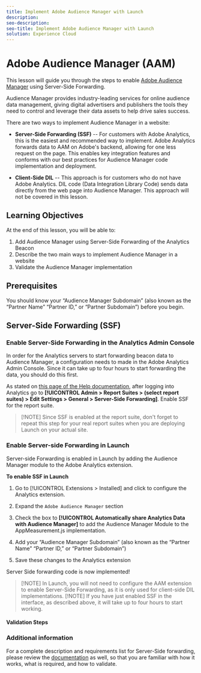 ```yaml
---
title: Implement Adobe Audience Manager with Launch
description:
seo-description:
seo-title: Implement Adobe Audience Manager with Launch
solution: Experience Cloud
---
```


# Adobe Audience Manager (AAM)

This lesson will guide you through the steps to enable [Adobe Audience Manager](https://marketing.adobe.com/resources/help/en_US/aam/) using Server-Side Forwarding.

Audience Manager provides industry-leading services for online audience data management, giving digital advertisers and publishers the tools they need to control and leverage their data assets to help drive sales success.

There are two ways to implement Audience Manager in a website:

* **Server-Side Forwarding (SSF)** -- For customers with Adobe Analytics, this is the easiest and recommended way to implement. Adobe Analytics forwards data to AAM on Adobe's backend, allowing for one less request on the page. This enables key integration features and conforms with our best practices for Audience Manager code implementation and deployment.

* **Client-Side DIL** -- This approach is for customers who do not have Adobe Analytics. DIL code (Data Integration Library Code) sends data directly from the web page into Audience Manager. This approach will not be covered in this lesson.

## Learning Objectives

At the end of this lesson, you will be able to:

1. Add Audience Manager using Server-Side Forwarding of the Analytics Beacon
1. Describe the two main ways to implement Audience Manager in a website
1. Validate the Audience Manager implementation

## Prerequisites

You should know your “Audience Manager Subdomain” (also known as the “Partner Name” “Partner ID,” or “Partner Subdomain”) before you begin.

## Server-Side Forwarding (SSF)

### Enable Server-Side Forwarding in the Analytics Admin Console

In order for the Analytics servers to start forwarding beacon data to Audience Manager, a configuration needs to made in the Adobe Analytics Admin Console. Since it can take up to four hours to start forwarding the data, you should do this first.

As stated on [this page of the Help documentation](https://marketing.adobe.com/resources/help/en_US/reference/ssf.html), after logging into Analytics go to **[!UICONTROL Admin \> Report Suites \> (select report suites) \> Edit Settings \> General \> Server-Side Forwarding]**. Enable SSF for the report suite.

>[!NOTE] Since SSF is enabled at the report suite, don't forget to repeat this step for your real report suites when you are deploying Launch on your actual site.

### Enable Server-side Forwarding in Launch

Server-side Forwarding is enabled in Launch by adding the Audience Manager module to the Adobe Analytics extension.

**To enable SSF in Launch**

1. Go to [!UICONTROL Extensions > Installed] and click to configure the Analytics extension.

1. Expand the `Adobe Audience Manager` section

1. Check the box to **[!UICONTROL Automatically share Analytics Data with Audience Manager]** to add the Audience Manager Module to the AppMeasurement.js implementation.

1. Add your “Audience Manager Subdomain” (also known as the “Partner Name” “Partner ID,” or “Partner Subdomain”)

1. Save these changes to the Analytics extension

Server Side forwarding code is now implemented!

>[!NOTE] In Launch, you will not need to configure the AAM extension to enable Server-Side Forwarding, as it is only used for client-side DIL implementations.
>[!NOTE] If you have just enabled SSF in the interface, as described
above, it will take up to four hours to start working.

#### Validation Steps

### Additional information

For a complete description and requirements list for Server-Side forwarding, please review the [documentation](https://marketing.adobe.com/resources/help/en_US/reference/ssf.html) as well, so that you are familiar with how it works, what is required, and how to validate.